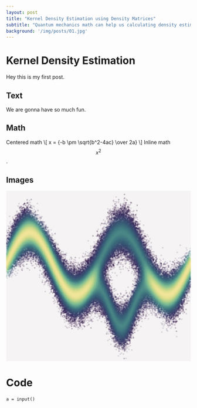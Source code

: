 ```yaml
---
layout: post
title: "Kernel Density Estimation using Density Matrices"
subtitle: "Quantum mechanics math can help us calculating density estimates faster"
background: '/img/posts/01.jpg'
---
```

<script src="https://polyfill.io/v3/polyfill.min.js?features=es6"></script>
<script id="MathJax-script" async src="https://cdn.jsdelivr.net/npm/mathjax@3/es5/tex-mml-chtml.js"></script>


# Kernel Density Estimation
Hey this is my first post.
## Text
We are gonna have so much fun.

## Math
Centered math
\\[ x = {-b \pm \sqrt{b^2-4ac} \over 2a} \\]
Inline math $$x^2$$.

## Images
![imagen](/img/posts/First-post/alldensities_pot3.jpeg)

# Code
```
a = input()

```



